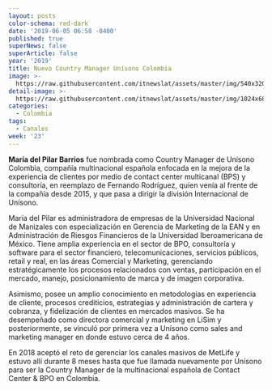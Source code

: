 ```yaml
---
layout: posts
color-schema: red-dark
date: '2019-06-05 06:58 -0400'
published: true
superNews: false
superArticle: false
year: '2019'
title: Nuevo Country Manager Unísono Colombia
image: >-
  https://raw.githubusercontent.com/itnewslat/assets/master/img/540x320/Maria-del-Pilar-Barrios-p.jpg
detail-image: >-
  https://raw.githubusercontent.com/itnewslat/assets/master/img/1024x680/Maria-del-Pilar-Barrios-g.jpg
categories:
  - Colombia
tags:
  - Canales
week: '23'
---
```

**María del Pilar Barrios** fue nombrada como Country Manager de Unísono Colombia,  compañía multinacional española enfocada en la mejora de la experiencia de clientes por medio de contact center multicanal (BPS) y consultoría, en reemplazo de Fernando Rodríguez, quien venía al frente de la compañía desde 2015, y que pasa a dirigir la división Internacional de Unísono.

María del Pilar es administradora de empresas de la Universidad Nacional de Manizales con especialización en Gerencia de Marketing de la EAN y en Administración de Riesgos Financieros de la Universidad Iberoamericana de México. Tiene amplia experiencia en el sector de BPO, consultoría y software para el sector financiero, telecomunicaciones, servicios públicos, retail y real, en las áreas Comercial y Marketing, gerenciando estratégicamente los procesos relacionados con ventas, participación en el mercado, manejo, posicionamiento de marca y de imagen corporativa.

Asimismo, posee un amplio conocimiento en metodologías en experiencia de cliente, procesos crediticios, estrategias y administración de cartera y cobranza, y fidelización de clientes en mercados masivos. Se ha desempeñado como directora comercial y marketing en LiSim y posteriormente, se vinculó por primera vez a Unísono como sales and marketing manager en donde estuvo cerca de 4 años.

En 2018 aceptó el reto de gerenciar los canales masivos de MetLife y estuvo allí durante 8 meses hasta que fue llamada nuevamente por Unísono para ser la Country Manager de la multinacional española de Contact Center & BPO en Colombia.